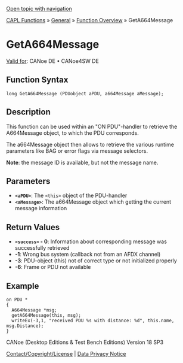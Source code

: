 [Open topic with navigation](../../../../../CANoeDEFamily.htm#Topics/CAPLFunctions/Other/Functions/CAPLfunctionGetA664Message.md)

[CAPL Functions](../../CAPLfunctions.md) » [General](../CAPLGeneralStartPage.md) » [Function Overview](../CAPLfunctionsGeneralOverview.md) » GetA664Message

# GetA664Message

[Valid for](../../../Shared/FeatureAvailability.md):  CANoe DE • CANoe4SW DE

## Function Syntax

```plaintext
long GetA664Message (PDUobject aPDU, a664Message aMessage);
```

## Description

This function can be used within an "ON PDU"-handler to retrieve the A664Message object, to which the PDU corresponds.

The a664Message object then allows to retrieve the various runtime parameters like BAG or error flags via message selectors.

**Note**: the message ID is available, but not the message name.

## Parameters

- **`<aPDU>`**: The `<this>` object of the PDU-handler
- **`<aMessage>`**: The a664Message object which getting the current message information

## Return Values

- **`<success>` - 0**: Information about corresponding message was successfully retrieved
- **-1**: Wrong bus system (callback not from an AFDX channel)
- **-3**: PDU-object (this) not of correct type or not initialized properly
- **-6**: Frame or PDU not available

## Example

```plaintext
on PDU *
{
  A664Message *msg;
  getA664Message(this, msg);
  writeEx(-3,1, "received PDU %s with distance: %d", this.name, msg.Distance);
}
```

CANoe (Desktop Editions & Test Bench Editions) Version 18 SP3

[Contact/Copyright/License](../../../Shared/ContactCopyrightLicense.md) | [Data Privacy Notice](https://www.vector.com/int/en/company/get-info/privacy-policy/)
